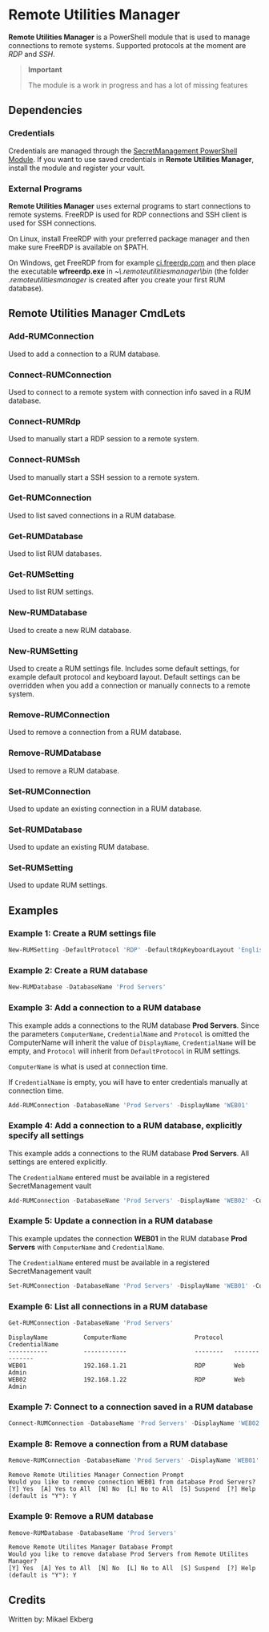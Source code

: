 # Remote Utilities Manager

**Remote Utilities Manager** is a PowerShell module that is used to manage connections to remote systems. Supported protocols at the moment are *RDP* and *SSH*.

> **Important**
>
> The module is a work in progress and has a lot of missing features

## Dependencies

### Credentials

Credentials are managed through the [SecretManagement PowerShell Module](https://github.com/PowerShell/SecretManagement). If you want to use saved credentials in **Remote Utilities Manager**, install the module and register your vault.

### External Programs

**Remote Utilities Manager** uses external programs to start connections to remote systems. FreeRDP is used for RDP connections and SSH client is used for SSH connections.

On Linux, install FreeRDP with your preferred package manager and then make sure FreeRDP is available on $PATH.

On Windows, get FreeRDP from for example [ci.freerdp.com](https://ci.freerdp.com/job/freerdp-nightly-windows/) and then place the executable **wfreerdp.exe** in *~\\.remoteutilitiesmanager\bin* (the folder *.remoteutilitiesmanager* is created after you create your first RUM database).

## Remote Utilities Manager CmdLets

### Add-RUMConnection

Used to add a connection to a RUM database.

### Connect-RUMConnection

Used to connect to a remote system with connection info saved in a RUM database.

### Connect-RUMRdp

Used to manually start a RDP session to a remote system.

### Connect-RUMSsh

Used to manually start a SSH session to a remote system.

### Get-RUMConnection

Used to list saved connections in a RUM database.

### Get-RUMDatabase

Used to list RUM databases.

### Get-RUMSetting

Used to list RUM settings.

### New-RUMDatabase

Used to create a new RUM database.

### New-RUMSetting

Used to create a RUM settings file. Includes some default settings, for example default protocol and keyboard layout. Default settings can be overridden when you add a connection or manually connects to a remote system.

### Remove-RUMConnection

Used to remove a connection from a RUM database.

### Remove-RUMDatabase

Used to remove a RUM database.

### Set-RUMConnection

Used to update an existing connection in a RUM database.

### Set-RUMDatabase

Used to update an existing RUM database.

### Set-RUMSetting

Used to update RUM settings.

## Examples

### Example 1: Create a RUM settings file

```PowerShell
New-RUMSetting -DefaultProtocol 'RDP' -DefaultRdpKeyboardLayout 'English'
```

### Example 2: Create a RUM database

```PowerShell
New-RUMDatabase -DatabaseName 'Prod Servers'
```

### Example 3: Add a connection to a RUM database

This example adds a connections to the RUM database **Prod Servers**. Since the parameters `ComputerName`, `CredentialName` and `Protocol` is omitted the ComputerName will inherit the value of `DisplayName`, `CredentialName` will be empty, and `Protocol` will inherit from `DefaultProtocol` in RUM settings.

`ComputerName` is what is used at connection time.

If `CredentialName` is empty, you will have to enter credentials manually at connection time.

```PowerShell
Add-RUMConnection -DatabaseName 'Prod Servers' -DisplayName 'WEB01'
```

### Example 4: Add a connection to a RUM database, explicitly specify all settings

This example adds a connections to the RUM database **Prod Servers**. All settings are entered explicitly.

The `CredentialName` entered must be available in a registered SecretManagement vault

```PowerShell
Add-RUMConnection -DatabaseName 'Prod Servers' -DisplayName 'WEB02' -ComputerName '192.168.1.22' -Protocol 'RDP' -CredentialName 'Web Admin'
```

### Example 5: Update a connection in a RUM database

This example updates the connection **WEB01** in the RUM database **Prod Servers** with `ComputerName` and `CredentialName`.

The `CredentialName` entered must be available in a registered SecretManagement vault

```PowerShell
Set-RUMConnection -DatabaseName 'Prod Servers' -DisplayName 'WEB01' -ComputerName '192.168.1.21' -CredentialName 'Web Admin'
```

### Example 6: List all connections in a RUM database

```PowerShell
Get-RUMConnection -DatabaseName 'Prod Servers'
```

```Output
DisplayName          ComputerName                   Protocol   CredentialName
-----------          ------------                   --------   --------------
WEB01                192.168.1.21                   RDP        Web Admin
WEB02                192.168.1.22                   RDP        Web Admin
```

### Example 7: Connect to a connection saved in a RUM database

```PowerShell
Connect-RUMConnection -DatabaseName 'Prod Servers' -DisplayName 'WEB02'
```

### Example 8: Remove a connection from a RUM database

```PowerShell
Remove-RUMConnection -DatabaseName 'Prod Servers' -DisplayName 'WEB01'
```

```Output
Remove Remote Utilities Manager Connection Prompt
Would you like to remove connection WEB01 from database Prod Servers?
[Y] Yes  [A] Yes to All  [N] No  [L] No to All  [S] Suspend  [?] Help (default is "Y"): Y
```

### Example 9: Remove a RUM database

```PowerShell
Remove-RUMDatabase -DatabaseName 'Prod Servers'
```

```Output
Remove Remote Utilites Manager Database Prompt
Would you like to remove database Prod Servers from Remote Utilites Manager?
[Y] Yes  [A] Yes to All  [N] No  [L] No to All  [S] Suspend  [?] Help (default is "Y"): Y
```

## Credits

Written by: Mikael Ekberg
